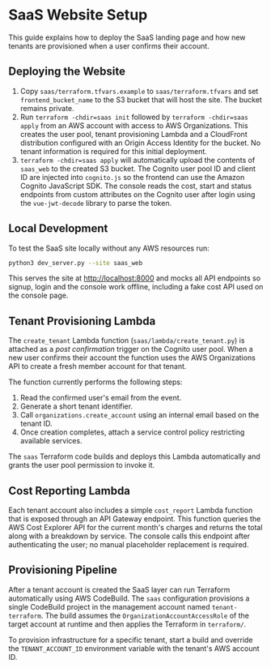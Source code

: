 # SaaS Website Setup

This guide explains how to deploy the SaaS landing page and how new tenants are
provisioned when a user confirms their account.

## Deploying the Website

1. Copy `saas/terraform.tfvars.example` to `saas/terraform.tfvars` and set
   `frontend_bucket_name` to the S3 bucket that will host the site. The bucket
   remains private.
2. Run `terraform -chdir=saas init` followed by `terraform -chdir=saas apply` from
   an AWS account with access to AWS Organizations. This creates the user pool,
   tenant provisioning Lambda and a CloudFront distribution configured with an
   Origin Access Identity for the bucket. No tenant information is required for
   this initial deployment.
3. `terraform -chdir=saas apply` will automatically upload the contents of
   `saas_web` to the created S3 bucket. The Cognito user pool ID and client ID
   are injected into `cognito.js` so the frontend can use the Amazon Cognito
   JavaScript SDK. The console reads the cost, start and status endpoints from
   custom attributes on the Cognito user after login using the
   `vue-jwt-decode` library to parse the token.

## Local Development

To test the SaaS site locally without any AWS resources run:

```bash
python3 dev_server.py --site saas_web
```

This serves the site at <http://localhost:8000> and mocks all API endpoints so
signup, login and the console work offline, including a fake cost API used on
the console page.

## Tenant Provisioning Lambda

The `create_tenant` Lambda function (`saas/lambda/create_tenant.py`) is attached
as a *post confirmation* trigger on the Cognito user pool. When a new user
confirms their account the function uses the AWS Organizations API to create a
fresh member account for that tenant.

The function currently performs the following steps:

1. Read the confirmed user's email from the event.
2. Generate a short tenant identifier.
3. Call `organizations.create_account` using an internal email based on the tenant ID.
4. Once creation completes, attach a service control policy restricting available services.

The `saas` Terraform code builds and deploys this Lambda automatically and
grants the user pool permission to invoke it.

## Cost Reporting Lambda

Each tenant account also includes a simple `cost_report` Lambda function that is
exposed through an API Gateway endpoint. This function queries the AWS Cost
Explorer API for the current month's charges and returns the total along with a
breakdown by service. The console calls this endpoint after authenticating the
user; no manual placeholder replacement is required.

## Provisioning Pipeline

After a tenant account is created the SaaS layer can run Terraform automatically using AWS CodeBuild. The `saas` configuration provisions a single CodeBuild project in the management account named `tenant-terraform`. The build assumes the `OrganizationAccountAccessRole` of the target account at runtime and then applies the Terraform in `terraform/`.

To provision infrastructure for a specific tenant, start a build and override the `TENANT_ACCOUNT_ID` environment variable with the tenant's AWS account ID.
